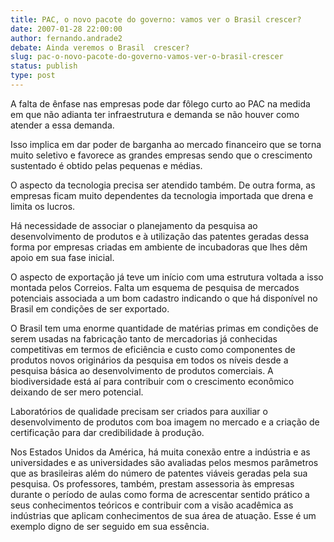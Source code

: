 ```yaml
---
title: PAC, o novo pacote do governo: vamos ver o Brasil crescer?
date: 2007-01-28 22:00:00
author: fernando.andrade2
debate: Ainda veremos o Brasil  crescer?
slug: pac-o-novo-pacote-do-governo-vamos-ver-o-brasil-crescer
status: publish 
type: post
---
```


A falta de ênfase nas empresas pode dar fôlego curto ao PAC na medida em que não adianta ter infraestrutura e demanda se não houver como atender a essa demanda.  

Isso implica em dar poder de barganha ao mercado financeiro que se torna muito seletivo e favorece as grandes empresas sendo que o crescimento sustentado é obtido pelas pequenas e médias.  

O aspecto da tecnologia precisa ser atendido também. De outra forma, as empresas ficam muito dependentes da tecnologia importada que drena e limita os lucros.  

Há necessidade de associar o planejamento da pesquisa ao desenvolvimento de produtos e à utilização das patentes geradas dessa forma por empresas criadas em ambiente de incubadoras que lhes dêm apoio em sua fase inicial.  

O aspecto de exportação já teve um início com uma estrutura voltada a isso montada pelos Correios. Falta um esquema de pesquisa de mercados potenciais associada a um bom cadastro indicando o que há disponível no Brasil em condições de ser exportado.  

O Brasil tem uma enorme quantidade de matérias primas em condições de serem usadas na fabricação tanto de mercadorias já conhecidas competitivas em termos de eficiência e custo como componentes de produtos novos originários da pesquisa em todos os níveis desde a pesquisa básica ao desenvolvimento de produtos comerciais. A biodiversidade está aí para contribuir com o crescimento econômico deixando de ser mero potencial.  

Laboratórios de qualidade precisam ser criados para auxiliar o desenvolvimento de produtos com boa imagem no mercado e a criação de certificação para dar credibilidade à produção.  

Nos Estados Unidos da América, há muita conexão entre a indústria e as universidades e as universidades são avaliadas pelos mesmos parâmetros que as brasileiras além do número de patentes viáveis geradas pela sua pesquisa. Os professores, também, prestam assessoria às empresas durante o período de aulas como forma de acrescentar sentido prático a seus conhecimentos teóricos e contribuir com a visão acadêmica as indústrias que aplicam conhecimentos de sua área de atuação. Esse é um exemplo digno de ser seguido em sua essência.
